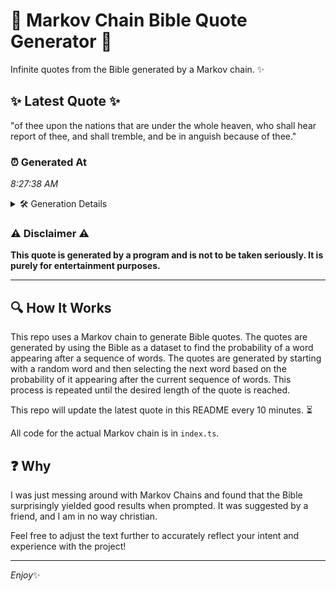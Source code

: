 # 📖 Markov Chain Bible Quote Generator 📖

Infinite quotes from the Bible generated by a Markov chain. ✨

## ✨ Latest Quote ✨
"of thee upon the nations that are under the whole heaven, who shall hear report of thee, and shall tremble, and be in anguish because of thee."

### ⏰ Generated At
*8:27:38 AM*

<details>
    <summary>🛠️ Generation Details</summary>
    <p>
        <strong>🌱 Seed:</strong> of<br>
        <strong>🔄 Iterations:</strong> 26<br>
        <strong>📜 Context History:</strong><br>[ of ]: thee<br>[ of, thee ]: upon<br>[ of, thee, upon ]: the<br>[ of, thee, upon, the ]: nations<br>[ of, thee, upon, the, nations ]: that<br>[ of, thee, upon, the, nations, that ]: are<br>[ thee, upon, the, nations, that, are ]: under<br>[ upon, the, nations, that, are, under ]: the<br>[ the, nations, that, are, under, the ]: whole<br>[ nations, that, are, under, the, whole ]: heaven,<br>[ that, are, under, the, whole, heaven, ]: who<br>[ are, under, the, whole, heaven,, who ]: shall<br>[ under, the, whole, heaven,, who, shall ]: hear<br>[ the, whole, heaven,, who, shall, hear ]: report<br>[ whole, heaven,, who, shall, hear, report ]: of<br>[ heaven,, who, shall, hear, report, of ]: thee,<br>[ who, shall, hear, report, of, thee, ]: and<br>[ shall, hear, report, of, thee,, and ]: shall<br>[ hear, report, of, thee,, and, shall ]: tremble,<br>[ report, of, thee,, and, shall, tremble, ]: and<br>[ of, thee,, and, shall, tremble,, and ]: be<br>[ thee,, and, shall, tremble,, and, be ]: in<br>[ and, shall, tremble,, and, be, in ]: anguish<br>[ shall, tremble,, and, be, in, anguish ]: because<br>[ tremble,, and, be, in, anguish, because ]: of<br>[ and, be, in, anguish, because, of ]: thee.<br>
    </p>
</details>

### ⚠️ Disclaimer ⚠️
**This quote is generated by a program and is not to be taken seriously. It is purely for entertainment purposes.**

---

## 🔍 How It Works

This repo uses a Markov chain to generate Bible quotes. The quotes are generated by using the Bible as a dataset to find the probability of a word appearing after a sequence of words. The quotes are generated by starting with a random word and then selecting the next word based on the probability of it appearing after the current sequence of words. This process is repeated until the desired length of the quote is reached.

This repo will update the latest quote in this README every 10 minutes. ⏳

All code for the actual Markov chain is in `index.ts`.

## ❓ Why

I was just messing around with Markov Chains and found that the Bible surprisingly yielded good results when prompted. 
It was suggested by a friend, and I am in no way christian.

Feel free to adjust the text further to accurately reflect your intent and experience with the project!

---

*Enjoy*✨
